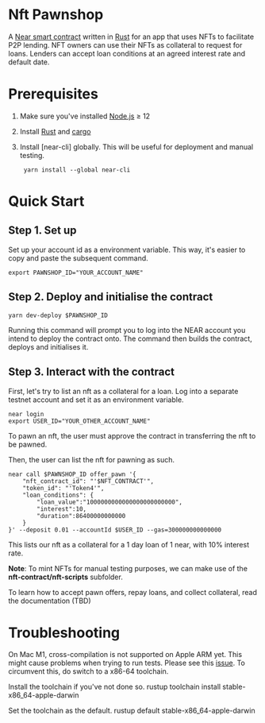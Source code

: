 Nft Pawnshop
==================

A [Near smart contract] written in [Rust] for an app that uses NFTs to facilitate P2P lending. NFT owners can use their NFTs as collateral to request for loans. Lenders can accept loan conditions at an agreed interest rate and default date.


Prerequisites
===========
1. Make sure you've installed [Node.js] ≥ 12
2. Install [Rust] and [cargo]
3. Install [near-cli] globally. This will be useful for deployment and manual testing.

   ```   
    yarn install --global near-cli
   ```

Quick Start
===========

## Step 1. Set up

Set up your account id as a environment variable. This way, it's easier to copy and paste the subsequent command.

    export PAWNSHOP_ID="YOUR_ACCOUNT_NAME"

## Step 2. Deploy and initialise the contract

    yarn dev-deploy $PAWNSHOP_ID

Running this command will prompt you to log into the NEAR account you intend to deploy the contract onto.
The command then builds the contract, deploys and initialises it.

## Step 3. Interact with the contract

First, let's try to list an nft as a collateral for a loan. Log into a separate testnet account and set it as an environment variable.

    near login
    export USER_ID="YOUR_OTHER_ACCOUNT_NAME"
    
To pawn an nft, the user must approve the contract in transferring the nft to be pawned. 

Then, the user can list the nft for pawning as such.

    near call $PAWNSHOP_ID offer_pawn '{
        "nft_contract_id": "'$NFT_CONTRACT'", 
        "token_id": "'Token4'", 
        "loan_conditions": {
            "loan_value":"1000000000000000000000000", 
            "interest":10, 
            "duration":86400000000000 
        }
    }' --deposit 0.01 --accountId $USER_ID --gas=300000000000000

This lists our nft as a collateral for a 1 day loan of 1 near, with 10% interest rate.
   
**Note**: To mint NFTs for manual testing purposes, we can make use of the __nft-contract/nft-scripts__ subfolder.

To learn how to accept pawn offers, repay loans, and collect collateral, read the documentation (TBD)
     
Troubleshooting
===========

On Mac M1, cross-compilation is not supported on Apple ARM yet. This might cause problems when trying to run tests. Please see this [issue](https://github.com/near/nearcore/issues/3803). To circumvent this, do switch to a x86-64 toolchain.

Install the toolchain if you've not done so. 
     rustup toolchain install stable-x86_64-apple-darwin

Set the toolchain as the default. 
     rustup default stable-x86_64-apple-darwin


  [Near smart contract]: https://docs.near.org/docs/develop/contracts/overview
  [Node.js]: https://nodejs.org/en/download/package-manager/
  [Rust]: https://www.rust-lang.org/
  [cargo]: https://doc.rust-lang.org/book/ch01-03-hello-cargo.html

